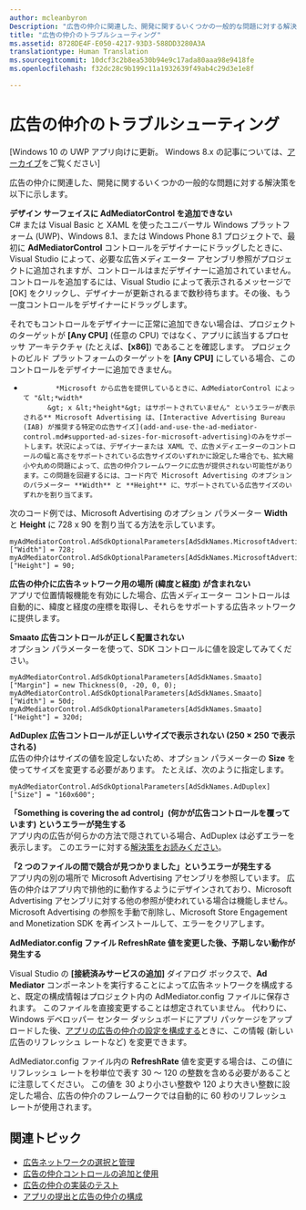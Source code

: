 ```yaml
---
author: mcleanbyron
Description: "広告の仲介に関連した、開発に関するいくつかの一般的な問題に対する解決策を以下に示します。"
title: "広告の仲介のトラブルシューティング"
ms.assetid: 8728DE4F-E050-4217-93D3-588DD3280A3A
translationtype: Human Translation
ms.sourcegitcommit: 10dcf3c2b8ea530b94e9c17ada80aaa98e9418fe
ms.openlocfilehash: f32dc28c9b199c11a1932639f49ab4c29d3e1e8f

---
```


# 広告の仲介のトラブルシューティング


\[Windows 10 の UWP アプリ向けに更新。 Windows 8.x の記事については、[アーカイブ](http://go.microsoft.com/fwlink/p/?linkid=619132)をご覧ください\]

広告の仲介に関連した、開発に関するいくつかの一般的な問題に対する解決策を以下に示します。

**デザイン サーフェイスに AdMediatorControl を追加できない**  
C# または Visual Basic と XAML を使ったユニバーサル Windows プラットフォーム (UWP)、Windows 8.1、または Windows Phone 8.1 プロジェクトで、最初に **AdMediatorControl** コントロールをデザイナーにドラッグしたときに、Visual Studio によって、必要な広告メディエーター アセンブリ参照がプロジェクトに追加されますが、コントロールはまだデザイナーに追加されていません。 コントロールを追加するには、Visual Studio によって表示されるメッセージで [OK] をクリックし、デザイナーが更新されるまで数秒待ちます。その後、もう一度コントロールをデザイナーにドラッグします。

それでもコントロールをデザイナーに正常に追加できない場合は、プロジェクトのターゲットが **[Any CPU]** (任意の CPU) ではなく、アプリに該当するプロセッサ アーキテクチャ (たとえば、**[x86]**) であることを確認します。 プロジェクトのビルド プラットフォームのターゲットを **[Any CPU]** にしている場合、このコントロールをデザイナーに追加できません。

*
              *Microsoft から広告を提供しているときに、AdMediatorControl によって "&lt;*width*
            &gt; x &lt;*height*&gt; はサポートされていません" というエラーが表示される** Microsoft Advertising は、[Interactive Advertising Bureau (IAB) が推奨する特定の広告サイズ](add-and-use-the-ad-mediator-control.md#supported-ad-sizes-for-microsoft-advertising)のみをサポートします。状況によっては、デザイナーまたは XAML で、広告メディエーターのコントロールの幅と高さをサポートされている広告サイズのいずれかに設定した場合でも、拡大縮小や丸めの問題によって、広告の仲介フレームワークに広告が提供されない可能性があります。この問題を回避するには、コード内で Microsoft Advertising のオプションのパラメーター **Width** と **Height** に、サポートされている広告サイズのいずれかを割り当てます。

次のコード例では、Microsoft Advertising のオプション パラメーター **Width** と **Height** に 728 x 90 を割り当てる方法を示しています。

```CSharp
myAdMediatorControl.AdSdkOptionalParameters[AdSdkNames.MicrosoftAdvertising]["Width"] = 728;
myAdMediatorControl.AdSdkOptionalParameters[AdSdkNames.MicrosoftAdvertising]["Height"] = 90;
```

**広告の仲介に広告ネットワーク用の場所 (緯度と経度) が含まれない**  
アプリで位置情報機能を有効にした場合、広告メディエーター コントロールは自動的に、緯度と経度の座標を取得し、それらをサポートする広告ネットワークに提供します。

**Smaato 広告コントロールが正しく配置されない**  
オプション パラメーターを使って、SDK コントロールに値を設定してみてください。

```CSharp
myAdMediatorControl.AdSdkOptionalParameters[AdSdkNames.Smaato]["Margin"] = new Thickness(0, -20, 0, 0);
myAdMediatorControl.AdSdkOptionalParameters[AdSdkNames.Smaato]["Width"] = 50d;
myAdMediatorControl.AdSdkOptionalParameters[AdSdkNames.Smaato]["Height"] = 320d;
```

**AdDuplex 広告コントロールが正しいサイズで表示されない (250 × 250 で表示される)**  
広告の仲介はサイズの値を設定しないため、オプション パラメーターの **Size** を使ってサイズを変更する必要があります。 たとえば、次のように指定します。

```CSharp
myAdMediatorControl.AdSdkOptionalParameters[AdSdkNames.AdDuplex]["Size"] = "160x600";
```

**「Something is covering the ad control」(何かが広告コントロールを覆っています) というエラーが発生する**  
アプリ内の広告が何らかの方法で隠されている場合、AdDuplex は必ずエラーを表示します。 このエラーに対する[解決策をお読みください](http://blog.adduplex.com/2014/01/solving-something-is-covering-ad.mdl)。

**「2 つのファイルの間で競合が見つかりました」というエラーが発生する**  
アプリ内の別の場所で Microsoft Advertising アセンブリを参照しています。 広告の仲介はアプリ内で排他的に動作するようにデザインされており、Microsoft Advertising アセンブリに対する他の参照が使われている場合は機能しません。 Microsoft Advertising の参照を手動で削除し、Microsoft Store Engagement and Monetization SDK を再インストールして、エラーをクリアします。

**AdMediator.config ファイル RefreshRate 値を変更した後、予期しない動作が発生する**

Visual Studio の **[接続済みサービスの追加]** ダイアログ ボックスで、**Ad Mediator** コンポーネントを実行することによって広告ネットワークを構成すると、既定の構成情報はプロジェクト内の AdMediator.config ファイルに保存されます。 このファイルを直接変更することは想定されていません。 代わりに、Windows デベロッパー センター ダッシュボードにアプリ パッケージをアップロードした後、[アプリの広告の仲介の設定を構成する](submit-your-app-and-configure-ad-mediation.md)ときに、この情報 (新しい広告のリフレッシュ レートなど) を変更できます。

AdMediator.config ファイル内の **RefreshRate** 値を変更する場合は、この値にリフレッシュ レートを秒単位で表す 30 ～ 120 の整数を含める必要があることに注意してください。 この値を 30 より小さい整数や 120 より大きい整数に設定した場合、広告の仲介のフレームワークでは自動的に 60 秒のリフレッシュ レートが使用されます。

## 関連トピック

* [広告ネットワークの選択と管理](select-and-manage-your-ad-networks.md)
* [広告の仲介コントロールの追加と使用](add-and-use-the-ad-mediator-control.md)
* [広告の仲介の実装のテスト](test-your-ad-mediation-implementation.md)
* [アプリの提出と広告の仲介の構成](submit-your-app-and-configure-ad-mediation.md)
 

 



<!--HONumber=Jun16_HO4-->


